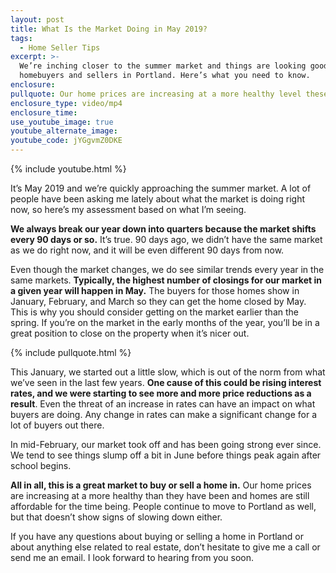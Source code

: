 ```yaml
---
layout: post
title: What Is the Market Doing in May 2019?
tags:
  - Home Seller Tips
excerpt: >-
  We’re inching closer to the summer market and things are looking good for both
  homebuyers and sellers in Portland. Here’s what you need to know.
enclosure:
pullquote: Our home prices are increasing at a more healthy level these days.
enclosure_type: video/mp4
enclosure_time:
use_youtube_image: true
youtube_alternate_image:
youtube_code: jYGgvmZ0DKE
---
```


{% include youtube.html %}

It’s May 2019 and we’re quickly approaching the summer market. A lot of people have been asking me lately about what the market is doing right now, so here’s my assessment based on what I’m seeing.

**We always break our year down into quarters because the market shifts every 90 days or so.** It’s true. 90 days ago, we didn’t have the same market as we do right now, and it will be even different 90 days from now.&nbsp;

Even though the market changes, we do see similar trends every year in the same markets. **Typically, the highest number of closings for our market in a given year will happen in May.** The buyers for those homes show in January, February, and March so they can get the home closed by May. This is why you should consider getting on the market earlier than the spring. If you’re on the market in the early months of the year, you’ll be in a great position to close on the property when it’s nicer out.

{% include pullquote.html %}

This January, we started out a little slow, which is out of the norm from what we’ve seen in the last few years. **One cause of this could be rising interest rates, and we were starting to see more and more price reductions as a result**. Even the threat of an increase in rates can have an impact on what buyers are doing. Any change in rates can make a significant change for a lot of buyers out there.

In mid-February, our market took off and has been going strong ever since. We tend to see things slump off a bit in June before things peak again after school begins.

**All in all, this is a great market to buy or sell a home in.** Our home prices are increasing at a more healthy than they have been and homes are still affordable for the time being. People continue to move to Portland as well, but that doesn’t show signs of slowing down either.

If you have any questions about buying or selling a home in Portland or about anything else related to real estate, don’t hesitate to give me a call or send me an email. I look forward to hearing from you soon.

&nbsp;